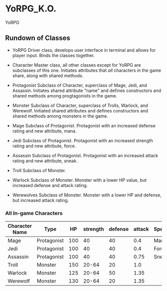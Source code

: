 # YoRPG_K.O.
YoRPG

## Rundown of Classes

* YoRPG
  Driver class, develops user interface in terminal and allows for player input. Binds the classes together.

* Character
  Master class, all other classes except for YoRPG are subclasses of this one. Initiates attributes that _all_ characters in the game share, along with shared methods.

* Protagonist
  Subclass of Character, superclass of Mage, Jedi, and Assassin. Initiates shared attribute "name" and defines constructors and shared methods among progtagonists in the game.

* Monster
  Subclass of Character, superclass of Trolls, Warlock, and Werewolf. Initiated shared attributes and defines constructors and shared methods among monsters in the game.

* Mage
  Subclass of Protagonist. Protagonist with an increased defense rating and new attribute, mana.

* Jedi
  Subclass of Protagonist. Protagonist with an increased strength rating and new attribute, force.

* Assassin
  Subclass of Protagonist. Protagonist with an increased attack rating and new attribute, sneak.

* Troll
  Subclass of Monster.

* Warlock
  Subclass of Monster. Monster with a lower HP value, but increased defense and attack rating.

* Werewolves
  Subclass of Monster. Monster with a lower HP and defense, but increased attack rating.

### All In-game Characters
Character Name | Type | HP | strength | defense | attack | Special
-------------- | ---- | -- | -------- | ------- | ------ | -------
Mage | Protagonist | 100 | 40 | 40 | 0.4 | Mana
Jedi | Protagonist | 100 | 40 | 40 | 0.4 | Force
Assassin | Protagonist | 100 | 40 | 40 | 0.75 | Sneak
Troll | Monster | 150 | 20-64 | 20 | 1.0 |
Warlock | Monster | 125 | 20-64 | 50 | 1.35 |
Werewolf | Monster | 130 | 20-64 | 20 | 1.35 |
